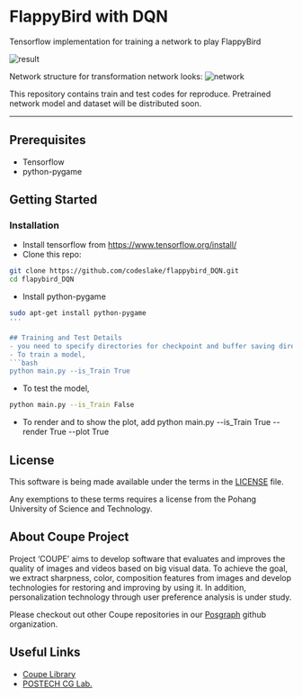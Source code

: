
# FlappyBird with DQN
Tensorflow implementation for training a network to play FlappyBird

![result](/assets/result.jpg)

Network structure for transformation network looks:
![network](/assets/model.png)

This repository contains train and test codes for reproduce.
Pretrained network model and dataset will be distributed soon.

--------------------------

## Prerequisites
- Tensorflow
- python-pygame

## Getting Started
### Installation
- Install tensorflow from https://www.tensorflow.org/install/
- Clone this repo:
```bash
git clone https://github.com/codeslake/flappybird_DQN.git
cd flapybird_DQN
```
- Install python-pygame
```bash
sudo apt-get install python-pygame
'''

## Training and Test Details
- you need to specify directories for checkpoint and buffer saving directory in config.py
- To train a model,  
```bash
python main.py --is_Train True
```
- To test the model,
```bash
python main.py --is_Train False
```
- To render and to show the plot, add
python main.py --is_Train True --render True --plot True

## License ##
This software is being made available under the terms in the [LICENSE](LICENSE) file.

Any exemptions to these terms requires a license from the Pohang University of Science and Technology.

## About Coupe Project ##
Project ‘COUPE’ aims to develop software that evaluates and improves the quality of images and videos based on big visual data. To achieve the goal, we extract sharpness, color, composition features from images and develop technologies for restoring and improving by using it. In addition, personalization technology through user preference analysis is under study.  
    
Please checkout out other Coupe repositories in our [Posgraph](https://github.com/posgraph) github organization.

## Useful Links ##
* [Coupe Library](http://coupe.postech.ac.kr/)
* [POSTECH CG Lab.](http://cg.postech.ac.kr/)
